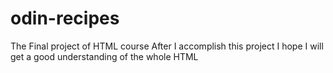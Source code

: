 # odin-recipes
The Final project of HTML course 
After I accomplish this project I hope I will get a good understanding of the whole HTML